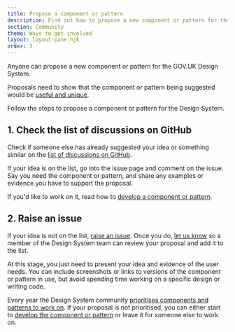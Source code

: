 ```yaml
---
title: Propose a component or pattern
description: Find out how to propose a new component or pattern for the GOV.UK Design System
section: Community
theme: Ways to get involved
layout: layout-pane.njk
order: 3
---
```


Anyone can propose a new component or pattern for the GOV.UK Design System.

Proposals need to show that the component or pattern being suggested would be [useful and unique](/community/contribution-criteria/).

Follow the steps to propose a component or pattern for the Design System.

## 1. Check the list of discussions on GitHub

Check if someone else has already suggested your idea or something similar on the [list of discussions on GitHub](https://github.com/orgs/alphagov/projects/43/views/2).

If your idea is on the list, go into the issue page and comment on the issue. Say you need the component or pattern, and share any examples or evidence you have to support the proposal.

If you'd like to work on it, read how to [develop a component or pattern](/community/develop-a-component-or-pattern/).

## 2. Raise an issue

If your idea is not on the list, [raise an issue](https://github.com/alphagov/govuk-design-system-backlog/issues/new). Once you do, [let us know](/get-in-touch/) so a member of the Design System team can review your proposal and add it to the list.

At this stage, you just need to present your idea and evidence of the user needs. You can include screenshots or links to versions of the component or pattern in use, but avoid spending time working on a specific design or writing code.

Every year the Design System community [prioritises components and patterns to work on](/community/upcoming-components-patterns/). If your proposal is not prioritised, you can either start to [develop the component or pattern](/community/develop-a-component-or-pattern/) or leave it for someone else to work on.
